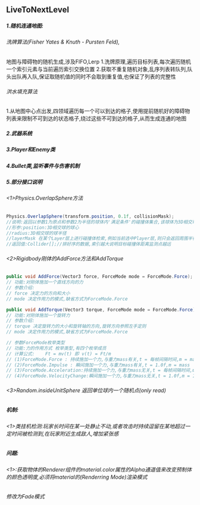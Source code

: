 ## LiveToNextLevel
##### 1.随机连通地图:
###### 洗牌算法(Fisher Yates &amp; Knuth - Pursten Feld),
地图与障碍物的随机生成,涉及FIFO,Lerp
1.洗牌原理,遍历目标列表,每次遍历随机一个索引元素与当前遍历索引交换位置
2.获取不重复随机对象,乱序列表转队列,队头出队再入队,保证取随机值的同时不会取到重复值,也保证了列表的完整性
###### 洪水填充算法
1.从地图中心点出发,四领域遍历每一个可以到达的格子,使用提前随机好的障碍物列表来限制不可到达的状态格子,绕过这些不可到达的格子,从而生成连通的地图
##### 2.武器系统
##### 3.Player和Enemy类
##### 4.Bullet类,监听事件与伤害机制
##### 5.部分接口说明
###### <1>Physics.OverlapSphere方法
```csharp
Physics.OverlapSphere(transform.position, 0.1f, collisionMask);
//说明:返回以参数1为原点和参数2为半径的球体内'满足条件'的碰撞体集合,该球体为3D相交球
//形参:position:3D相交球的球心
//radius:3D相交球的球半径
//layerMask 在某个Layer层上进行碰撞体检索,例如当前选中Player层,则只会返回周围半径内 Layer标示为Player的GameObject的碰撞体集合
//返回值:Collider[];//排好序的数据,索引越大说明目标碰撞体距离监测点越远
```    
###### <2>Rigidbody刚体的AddForce方法和AddTorque
```csharp
public void AddForce(Vector3 force, ForceMode mode = ForceMode.Force);
// 功能:对刚体施加一个直线方向的力 
// 参数介绍:
// force 决定力的方向和大小
// mode 决定作用力的模式,缺省方式为ForceMode.Force

public void AddTorque(Vector3 torque, ForceMode mode = ForceMode.Force);
// 功能:对刚体施加一个旋转力
// 参数介绍:
// torque 决定旋转力的大小和旋转轴的方向,旋转方向参照左手定则
// mode 决定作用力的模式,缺省方式为ForceMode.Force

// 参数ForceMode枚举类型
// 功能:力的作用方式 枚举类型,有四个枚举成员
// 计算公式:    Ft = mv(t) 即 v(t) = Ft/m
// (1)ForceMode.Force : 持续施加一个力,与重力mass有关,t = 每帧间隔时间,m = mass
// (2)ForceMode.Impulse : 瞬间施加一个力,与重力mass有关,t = 1.0f,m = mass
// (3)ForceMode.Acceleration:持续施加一个力,与重力mass无关,t = 每帧间隔时间,m = 1.0f
// (4)ForceMode.VelocityChange:瞬间施加一个力,与重力mass无关,t = 1.0f,m = 1.0f

```    
###### <3>Random.insideUnitSphere 返回单位球内一个随机点(only read)
##### 机制:
###### <1>类挂机检测:玩家长时间在某一处静止不动,或者攻击时持续逗留在某地超过一定时间被检测到,在玩家附近生成敌人,增加紧张感

##### 问题:
###### <1>:获取物体的Renderer组件的material.color属性的Alpha通道值来改变预制体的颜色透明度,必须将material的(Renderring Mode)渲染模式
###### 修改为Fade模式